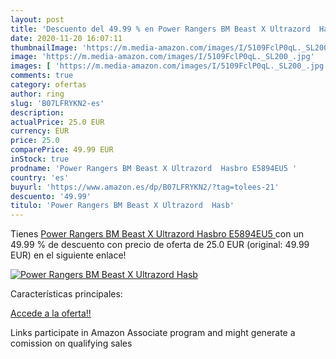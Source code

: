 ```yaml
---
layout: post
title: 'Descuento del 49.99 % en Power Rangers BM Beast X Ultrazord  Hasb'
date: 2020-11-20 16:07:11
thumbnailImage: 'https://m.media-amazon.com/images/I/5109FclP0qL._SL200_.jpg'
image: 'https://m.media-amazon.com/images/I/5109FclP0qL._SL200_.jpg'
images: [ 'https://m.media-amazon.com/images/I/5109FclP0qL._SL200_.jpg' ]
comments: true
category: ofertas
author: ring
slug: 'B07LFRYKN2-es'
description:
actualPrice: 25.0 EUR
currency: EUR
price: 25.0
comparePrice: 49.99 EUR
inStock: true
prodname: 'Power Rangers BM Beast X Ultrazord  Hasbro E5894EU5 '
country: 'es'
buyurl: 'https://www.amazon.es/dp/B07LFRYKN2/?tag=tolees-21'
descuento: '49.99'
titulo: 'Power Rangers BM Beast X Ultrazord  Hasb'
---
```


Tienes [Power Rangers BM Beast X Ultrazord  Hasbro E5894EU5 ](https://www.amazon.es/dp/B07LFRYKN2/?tag=tolees-21) con un 49.99 % de descuento con precio de oferta de 25.0 EUR (original: 49.99 EUR) en el siguiente enlace!

[![Power Rangers BM Beast X Ultrazord  Hasb](https://m.media-amazon.com/images/I/5109FclP0qL._SL200_.jpg)](https://www.amazon.es/dp/B07LFRYKN2/?tag=tolees-21)

Características principales:


[Accede a la oferta!!](https://www.amazon.es/dp/B07LFRYKN2/?tag=tolees-21)

Links participate in Amazon Associate program and might generate a comission on qualifying sales


